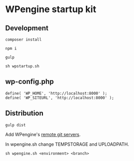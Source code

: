 # WPengine startup kit

## Development 
`composer install`

`npm i`

`gulp`

`sh wpstartup.sh`

## wp-config.php

```
define( 'WP_HOME', 'http://localhost:8000' );
define( 'WP_SITEURL', 'http://localhost:8000' );
```

## Distribution
`gulp dist`

Add WPengine's [remote git servers](https://wpengine.com/git/). 

In wpengine.sh change TEMPSTORAGE and UPLOADPATH.

`sh wpengine.sh <environment> <branch>`
